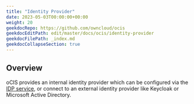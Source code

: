 ```yaml
---
title: "Identity Provider"
date: 2023-05-03T00:00:00+00:00
weight: 20
geekdocRepo: https://github.com/owncloud/ocis
geekdocEditPath: edit/master/docs/ocis/identity-provider
geekdocFilePath: _index.md
geekdocCollapseSection: true
---
```


## Overview

oCIS provides an internal identity provider which can be configured via the [IDP service](../../services/idp/), or connect to an external identity provider like Keycloak or Microsoft Active Directory.
